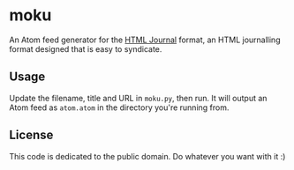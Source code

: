 # moku

An Atom feed generator for the [HTML Journal](https://journal.miso.town/) format, an HTML journalling format designed that is easy to syndicate.

## Usage

Update the filename, title and URL in `moku.py`, then run. It will output an Atom feed as `atom.atom` in the directory you're running from.

## License

This code is dedicated to the public domain. Do whatever you want with it :)
